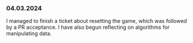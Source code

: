 ### 04.03.2024
I managed to finish a ticket about resetting the game, which was followed by a PR acceptance. I have also begun reflecting on algorithms for manipulating data.